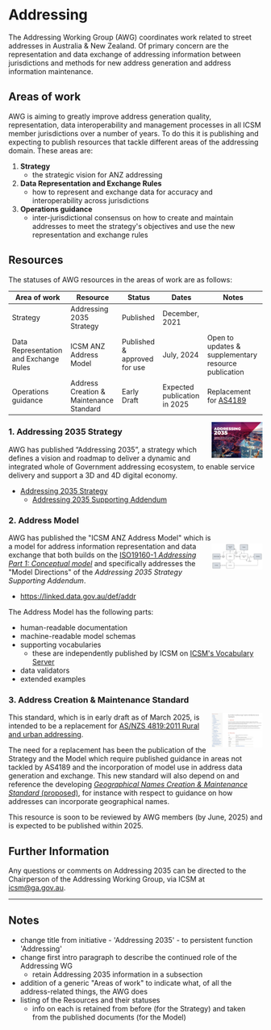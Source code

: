 # Addressing

The Addressing Working Group (AWG) coordinates work related to street addresses in Australia & New Zealand. Of primary concern are the representation and data exchange of addressing information between jurisdictions and methods for new address generation and address information maintenance.

## Areas of work

AWG is aiming to greatly improve address generation quality, representation, data interoperability and management processes in all ICSM member jurisdictions over a number of years. To do this it is publishing and expecting to publish resources that tackle different areas of the addressing domain. These areas are:

1. **Strategy**
    * the strategic vision for ANZ addressing
2. **Data Representation and Exchange Rules**
    * how to represent and exchange data for accuracy and interoperability across jurisdictions
3. **Operations guidance**
    * inter-jurisdictional consensus on how to create and maintain addresses to meet the strategy's objectives and use the new representation and exchange rules

## Resources

The statuses of AWG resources in the areas of work are as follows:

| **Area of work**                       | **Resource**                            | **Status**                   | **Dates**                    | **Notes**                                                                                                           |
|----------------------------------------|-----------------------------------------|------------------------------|------------------------------|---------------------------------------------------------------------------------------------------------------------|
| Strategy                               | Addressing 2035 Strategy                | Published                    | December, 2021               |                                                                                                                     |
| Data Representation and Exchange Rules | ICSM ANZ Address Model                  | Published & approved for use | July, 2024                   | Open to updates & supplementary resource publication                                                                |
| Operations guidance                    | Address Creation & Maintenance Standard | Early Draft                  | Expected publication in 2025 | Replacement for [AS4189](https://www.icsm.gov.au/what-we-do/addressing/standards-rural-and-urban-addressing-as4819) |


<img src="images/address-strategy-screenshot.png" style="width:20%; float:right;" />

### 1. Addressing 2035 Strategy

AWG has published “Addressing 2035”, a strategy which defines a vision and roadmap to deliver a dynamic and integrated whole of Government addressing ecosystem, to enable service delivery and support a 3D and 4D digital economy.

* [Addressing 2035 Strategy](https://www.icsm.gov.au/sites/default/files/ICSM%20Addressing%202035%20Strategy%20%28Final%29.pdf)
    * [Addressing 2035 Supporting Addendum](https://www.icsm.gov.au/sites/default/files/ICSM%20Addressing%20Strategy%20Information%20Addendum.pdf)

### 2. Address Model

<img src="images/address-model-overview.png" style="width:20%; float:right; clear:right; margin-top:20px;" />

AWG has published the "ICSM ANZ Address Model" which is a model for address information representation and data exchange that both builds on the [ISO19160-1 _Addressing Part 1: Conceptual model_](https://www.iso.org/standard/61710.html) and specifically addresses the "Model Directions" of the _Addressing 2035 Strategy Supporting Addendum_.

* <https://linked.data.gov.au/def/addr>

The Address Model has the following parts:

* human-readable documentation
* machine-readable model schemas
* supporting vocabularies
    * these are independently published by ICSM on [ICSM's Vocabulary Server]()
* data validators
* extended examples

### 3. Address Creation & Maintenance Standard

<img src="images/address-cm-screenshot.png" style="width:20%; float:right;" />

This standard, which is in early draft as of March 2025, is intended to be a replacement for [AS/NZS 4819:2011 Rural and urban addressing](https://www.icsm.gov.au/what-we-do/addressing/standards-rural-and-urban-addressing-as4819).

The need for a replacement has been the publication of the Strategy and the Model which require published guidance in areas not tackled by AS4189 and the incorporation of model use in address data generation and exchange. This new standard will also depend on and reference the developing [_Geographical Names Creation & Maintenance Standard_ (proposed)](https://linked.data.gov.au/def/gn-cm), for instance with respect to guidance on how addresses can incorporate geographical names.

This resource is soon to be reviewed by AWG members (by June, 2025) and is expected to be published within 2025.

## Further Information

Any questions or comments on Addressing 2035 can be directed to the Chairperson of the Addressing Working Group, via ICSM at <icsm@ga.gov.au>.

---

## Notes

* change title from initiative - 'Addressing 2035' - to persistent function 'Addressing'
* change first intro paragraph to describe the continued role of the Addressing WG 
    * retain Addressing 2035 information in a subsection
* addition of a generic "Areas of work" to indicate what, of all the address-related things, the AWG does
* listing of the Resources and their statuses
    * info on each is retained from before (for the Strategy) and taken from the published documents (for the Model) 